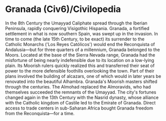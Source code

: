 # Granada (Civ6)/Civilopedia

In the 8th Century the Umayyad Caliphate spread through the Iberian Peninsula, rapidly conquering Visigothic Hispania. Granada, a fortified settlement in what is now southern Spain, was swept up in the invasion. In time to come (the late 15th Century, to be exact) its surrender to the Catholic Monarchs ('Los Reyes Católicos') would end the Reconquista of Andalusia—but for three quarters of a millennium, Granada belonged to the Moors.
Located at the base of the Sierra Nevada range, Granada had the misfortune of being nearly indefensible due to its location on a low-lying plain. Its Moorish rulers quickly realized this and transferred their seat of power to the more defensible foothills overlooking the town. Part of their plans involved the building of alcazars, one of which would in later years be renovated into the beautiful Alhambra.
Granada's Moorish masters shifted through the centuries. The Almohad replaced the Almoravids, who had themselves succeeded the remnants of the Umayyad. The city's fortunes changed again in the 13th Century with the Nasrid dynasty, whose alliance with the Catholic kingdom of Castile led to the Emirate of Granada. Direct access to trade centers in sub-Saharan Africa bought Granada freedom from the Reconquista—for a time.